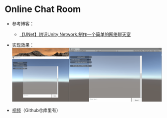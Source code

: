 # Online Chat Room

* 参考博客：
    * [【UNet】初识Unity Network,制作一个简单的网络聊天室](https://blog.csdn.net/final5788/article/details/78163329)

* 实现效果：
![](Animation.gif)

* [视频](https://www.bilibili.com/video/av25655921/)（Github仓库里有）

